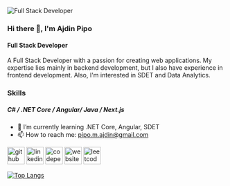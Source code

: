 ![Full Stack Developer](https://r2metrics.com/wp-content/uploads/2015/09/banner-custom-programming-financial-applications-alm-products-services.jpg)
### Hi there 👋, I'm Ajdin Pipo
#### Full Stack Developer

A Full Stack Developer with a passion for creating web applications. My expertise lies mainly in backend development, but I also have experience in frontend development. Also, I'm interested in SDET and Data Analytics.

### Skills
##### C# / .NET Core / Angular/ Java / Next.js

- 🌱 I’m currently learning .NET Core, Angular, SDET 
- 📫 How to reach me: pipo.m.ajdin@gmail.com 


[<img src='https://cdn.jsdelivr.net/npm/simple-icons@3.0.1/icons/github.svg' alt='github' height='40'>](https://github.com/Nidja2021)  [<img src='https://cdn.jsdelivr.net/npm/simple-icons@3.0.1/icons/linkedin.svg' alt='linkedin' height='40'>](https://www.linkedin.com/in/ajdin-pipo/)  [<img src='https://cdn.jsdelivr.net/npm/simple-icons@3.0.1/icons/codepen.svg' alt='codepen' height='40'>](https://codepen.io/Ajdin123)  [<img src='https://cdn.jsdelivr.net/npm/simple-icons@3.0.1/icons/icloud.svg' alt='website' height='40'>](https://ajdinpipo.vercel.app/)  [<img src='https://cdn.jsdelivr.net/npm/simple-icons@3.0.1/icons/leetcode.svg' alt='leetcode' height='40'>](https://leetcode.com/Nidja2021/)  

[![Top Langs](https://github-readme-stats.vercel.app/api/top-langs/?username=Nidja2021)](https://github.com/anuraghazra/github-readme-stats)

